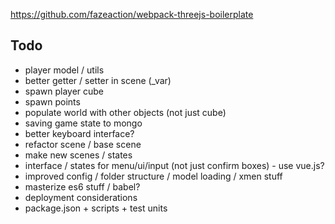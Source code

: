 https://github.com/fazeaction/webpack-threejs-boilerplate

## Todo
* player model / utils
* better getter / setter in scene (_var)
* spawn player cube
* spawn points
* populate world with other objects (not just cube)
* saving game state to mongo
* better keyboard interface?
* refactor scene / base scene
* make new scenes / states
* interface / states for menu/ui/input (not just confirm boxes) - use vue.js?
* improved config / folder structure / model loading / xmen stuff
* masterize es6 stuff / babel?
* deployment considerations
* package.json + scripts + test units

